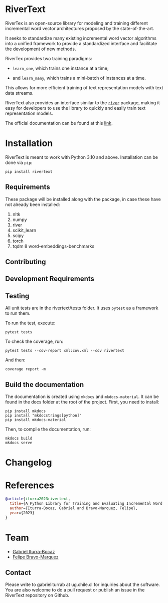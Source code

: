 RiverText
===================================================================================

RiverTex is an open-source library for modeling and training different incremental word vector architectures proposed by the state-of-the-art.

It seeks to standardize many existing incremental word vector algorithms into a unified framework to provide a standardized
interface and facilitate the development of new methods.

RiverTex provides two training paradigms:

* `learn_one`, which trains one instance at a time;

* and `learn_many`, which trains a mini-batch of instances at a time.

This allows for more efficient training of text representation models with text data streams.

RiverText also provides an interface similar to the [`river`](https://riverml.xyz) package, making it easy for developers to use the library to quickly
and easily train text representation models.

The official documentation can be found at this [link](https://dccuchile.github.io/rivertext/).

Installation
============

RiverText is meant to work with Python 3.10 and above. Installation can be done via ```pip```:

```
pip install rivertext
```

Requirements
------------

These package will be installed along with the package, in case these have not already been installed:

1. nltk
2. numpy
3. river
4. scikit_learn
5. scipy
6. torch
7. tqdm
8 word-embeddings-benchmarks

Contributing
------------

Development Requirements
------------------------

Testing
-------

All unit tests are in the rivertext/tests folder. It uses `pytest` as a framework to run them.

To run the test, execute:

```
pytest tests
```

To check the coverage, run:

```
pytest tests --cov-report xml:cov.xml --cov rivertext
```

And then:

```
coverage report -m
```

Build the documentation
-----------------------

The documentation is created using `mkdocs` and `mkdocs-material`. It can be found in the docs folder at the root of the project. First, you need to install:

```
pip install mkdocs
pip install "mkdocstrings[python]"
pip install mkdocs-material
```

Then, to compile the documentation, run:

```
mkdocs build
mkdocs serve
```

Changelog
=========

References
========

```bibtex
@article{iturra2023rivertext,
  title={A Python Library for Training and Evaluating Incremental Word Embeddings from Text Data Streams},
  author={Iturra-Bocaz, Gabriel and Bravo-Marquez, Felipe},
  year={2023}
}
```

Team
====

- [Gabriel Iturra-Bocaz](https://giturra.github.io/)
- [Felipe Bravo-Marquez](https://felipebravom.com/)

Contact
------------
Please write to gabrieliturrab at ug.chile.cl for inquiries about the software. You are also welcome to do a pull request or publish an issue in the RiverText repository on Github.
